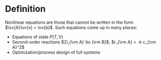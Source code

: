 # Definition

Nonlinear equations are those that cannot be written in the form
$\vv{A}\vv{x} = \vv{b}$. Such equations come up in many places:

- Equations of state $P(T, V)$
- Second-order reactions $2\,{\rm A} \to {\rm B}$, $r_{\rm A} = -k c_{\rm A}^2$
- Optimization/process design of full systems
